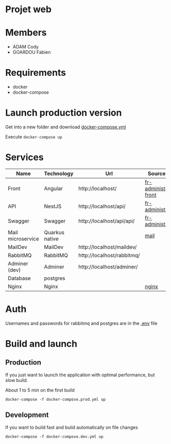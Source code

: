 # Projet web

# Members
- ADAM Cody
- GOARDOU Fabien


# Requirements
- docker
- docker-compose

# Launch production version
Get into a new folder and download [docker-compose.yml](./docker-compose.yml)

Execute `docker-compose up`

# Services
| Name              | Technology     | Url                        | Source code                                           |
|-------------------|----------------|----------------------------|-------------------------------------------------------|
| Front             | Angular        | http://localhost/          | [fr-administration-front](./fr-administration-front/) | 
| API               | NestJS         | http://localhost/api/      | [fr-administration](./fr-administration/)             |
| Swagger           | Swagger        | http://localhost/api/api/  | [fr-administration](./fr-administration/)             |
| Mail microservice | Quarkus native |                            | [mail](./mail/)                                       |
| MailDev           | MailDev        | http://localhost/maildev/  |                                                       |
| RabbitMQ          | RabbitMQ       | http://localhost/rabbitmq/ |                                                       |
| Adminer (dev)     | Adminer        | http://localhost/adminer/  |                                                       |
| Database          | postgres       |                            |                                                       |
| Nginx             | Nginx          |                            | [nginx](./nginx/)                                     |

# Auth
Usernames and passwords for rabbitmq and postgres are in the [.env](./.env) file


# Build and launch
## Production
If you just want to launch the application with optimal performance, but slow build.

About 1 to 5 min on the first build
```shell
docker-compose -f docker-compose.prod.yml up
```

## Development
If you want to build fast and build automatically on file changes
```shell
docker-compose -f docker-compose.dev.yml up
```